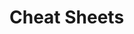                                                                                          
                                                                                                                
# Cheat Sheets           

   





